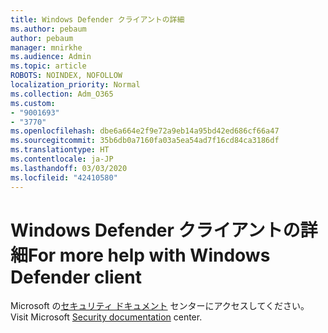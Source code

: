 ```yaml
---
title: Windows Defender クライアントの詳細
ms.author: pebaum
author: pebaum
manager: mnirkhe
ms.audience: Admin
ms.topic: article
ROBOTS: NOINDEX, NOFOLLOW
localization_priority: Normal
ms.collection: Adm_O365
ms.custom:
- "9001693"
- "3770"
ms.openlocfilehash: dbe6a664e2f9e72a9eb14a95bd42ed686cf66a47
ms.sourcegitcommit: 35b6db0a7160fa03a5ea54ad7f16cd84ca3186df
ms.translationtype: HT
ms.contentlocale: ja-JP
ms.lasthandoff: 03/03/2020
ms.locfileid: "42410580"
---
```

# <a name="for-more-help-with-windows-defender-client"></a><span data-ttu-id="dcca6-102">Windows Defender クライアントの詳細</span><span class="sxs-lookup"><span data-stu-id="dcca6-102">For more help with Windows Defender client</span></span>

<span data-ttu-id="dcca6-103">Microsoft の[セキュリティ ドキュメント](https://docs.microsoft.com/security/#pivot=products&panel=products1) センターにアクセスしてください。</span><span class="sxs-lookup"><span data-stu-id="dcca6-103">Visit Microsoft [Security documentation](https://docs.microsoft.com/security/#pivot=products&panel=products1) center.</span></span>